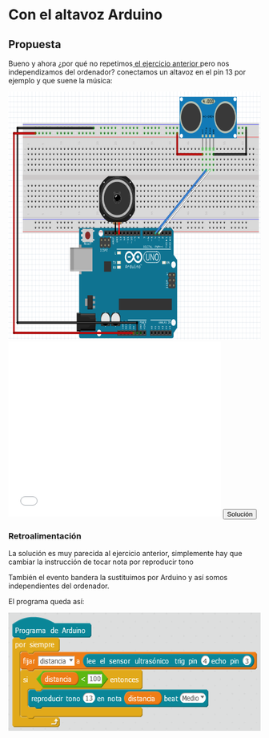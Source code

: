 
# Con el altavoz Arduino

## Propuesta

Bueno y ahora ¿por qué no repetimos[ el ejercicio anterior ](con_el_altavoz_pc.html)pero nos independizamos del ordenador? conectamos un altavoz en el pin 13 por ejemplo y que suene la música:

<img src="img/Cto-piano-invisible2.png" width="729" height="495" />

<iframe width="425" height="350" src="//www.youtube.com/embed/jgHBIZCJGu0" frameborder="0"></iframe>

<script type="text/javascript">var feedback11_93text = "Solución";</script><input type="button" name="toggle-feedback-11_93" value="Solución" class="feedbackbutton" onclick="$exe.toggleFeedback(this,false);return false" />

### Retroalimentación

La solución es muy parecida al ejercicio anterior, simplemente hay que cambiar la instrucción de tocar nota por reproducir tono

También el evento bandera la sustituimos por Arduino y así somos independientes del ordenador.

El programa queda así:

<img src="img/2017-02-14_06_43_27-mBlock_-_Based_On_Scratch_From_the_MIT_Media_Lab(v3.4.5)_-_Desconectar_-_No_guar.png" width="598" height="236" />



